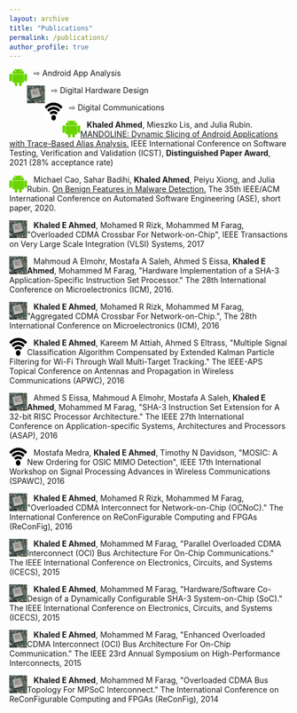 ```yaml
---
layout: archive
title: "Publications"
permalink: /publications/
author_profile: true
---
```


<img src="../images/android_guy.png"
width="32"
height="32"
style="float:left;"> &nbsp;&nbsp; ⇨ Android App Analysis


<img src="../images/fpga.jpg"
width="32"
height="32"
style="float:left;"> &nbsp;&nbsp; ⇨ Digital Hardware Design


<img src="../images/wifi-icon.png"
width="32"
height="32"
style="float:left;"> &nbsp;&nbsp; ⇨ Digital Communications



<img src="../images/android_guy.png"
width="32"
height="32"
style="float:left;"> &nbsp;&nbsp; 
**Khaled Ahmed**, Mieszko Lis, and Julia Rubin. [MANDOLINE: Dynamic Slicing of Android Applications with Trace-Based Alias Analysis.](https://www.ece.ubc.ca/~mjulia/publications/Mandoline_2021.pdf) IEEE International Conference on Software Testing, Verification and Validation (ICST), **Distinguished Paper Award**, 2021 (28% acceptance rate)


<img src="../images/android_guy.png"
width="32"
height="32"
style="float:left;"> &nbsp;&nbsp;
Michael Cao, Sahar Badihi, **Khaled Ahmed**, Peiyu Xiong, and Julia Rubin. [On Benign Features in Malware Detection.](https://www.ece.ubc.ca/~mjulia/publications/On_Benign_Features_in_Malware_Detection_2020.pdf) The 35th IEEE/ACM International Conference on Automated Software Engineering (ASE), short paper, 2020.


<img src="../images/fpga.jpg"
width="32"
height="32"
style="float:left;"> &nbsp;&nbsp;
**Khaled E Ahmed**, Mohamed R Rizk, Mohammed M Farag, "Overloaded CDMA Crossbar For Network-on-Chip", IEEE Transactions on Very Large Scale Integration (VLSI) Systems, 2017


<img src="../images/fpga.jpg"
width="32"
height="32"
style="float:left;"> &nbsp;&nbsp;
Mahmoud A Elmohr, Mostafa A Saleh, Ahmed S Eissa, **Khaled E Ahmed**, Mohammed M Farag, "Hardware Implementation of a SHA-3 Application-Specific Instruction Set Processor." The 28th International Conference on Microelectronics (ICM), 2016.


<img src="../images/fpga.jpg"
width="32"
height="32"
style="float:left;"> &nbsp;&nbsp;
**Khaled E Ahmed**, Mohamed R Rizk, Mohammed M Farag, "Aggregated CDMA Crossbar For Network-on-Chip.", The 28th International Conference on Microelectronics (ICM), 2016


<img src="../images/wifi-icon.png"
width="32"
height="32"
style="float:left;"> &nbsp;&nbsp;
**Khaled E Ahmed**, Kareem M Attiah, Ahmed S Eltrass, "Multiple Signal Classification Algorithm Compensated by Extended Kalman Particle Filtering for Wi-Fi Through Wall Multi-Target Tracking." The IEEE-APS Topical Conference on Antennas and Propagation in Wireless Communications (APWC), 2016


<img src="../images/fpga.jpg"
width="32"
height="32"
style="float:left;"> &nbsp;&nbsp;
Ahmed S Eissa, Mahmoud A Elmohr, Mostafa A Saleh, **Khaled E Ahmed**, Mohammed M Farag, "SHA-3 Instruction Set Extension for A 32-bit RISC Processor Architecture." The IEEE 27th International Conference on Application-specific Systems, Architectures and Processors (ASAP), 2016



<img src="../images/wifi-icon.png"
width="32"
height="32"
style="float:left;"> &nbsp;&nbsp;
Mostafa Medra, **Khaled E Ahmed**, Timothy N Davidson, "MOSIC: A New Ordering for OSIC MIMO Detection", IEEE 17th International Workshop on Signal Processing Advances in Wireless Communications (SPAWC), 2016


<img src="../images/fpga.jpg"
width="32"
height="32"
style="float:left;"> &nbsp;&nbsp;
**Khaled E Ahmed**, Mohamed R Rizk, Mohammed M Farag, "Overloaded CDMA Interconnect for Network-on-Chip (OCNoC)." The International Conference on ReConFigurable Computing and FPGAs (ReConFig), 2016



<img src="../images/fpga.jpg"
width="32"
height="32"
style="float:left;"> &nbsp;&nbsp;
**Khaled E Ahmed**, Mohammed M Farag, "Parallel Overloaded CDMA Interconnect (OCI) Bus Architecture For On-Chip Communications." The IEEE International Conference on Electronics, Circuits, and Systems (ICECS), 2015



<img src="../images/fpga.jpg"
width="32"
height="32"
style="float:left;"> &nbsp;&nbsp;
**Khaled E Ahmed**, Mohammed M Farag, "Hardware/Software Co-Design of a Dynamically Configurable SHA-3 System-on-Chip (SoC)."
The IEEE International Conference on Electronics, Circuits, and Systems (ICECS), 2015



<img src="../images/fpga.jpg"
width="32"
height="32"
style="float:left;"> &nbsp;&nbsp;
**Khaled E Ahmed**, Mohammed M Farag, "Enhanced Overloaded CDMA Interconnect (OCI) Bus Architecture For On-Chip Communication."
The IEEE 23rd Annual Symposium on High-Performance Interconnects, 2015


<img src="../images/fpga.jpg"
width="32"
height="32"
style="float:left;"> &nbsp;&nbsp;
**Khaled E Ahmed**, Mohammed M Farag, "Overloaded CDMA Bus Topology For MPSoC Interconnect." The International Conference on ReConFigurable Computing and FPGAs (ReConFig), 2014